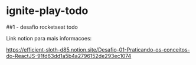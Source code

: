 # ignite-play-todo
##1 - desafio rocketseat todo

Link notion para mais informacoes:

https://efficient-sloth-d85.notion.site/Desafio-01-Praticando-os-conceitos-do-ReactJS-91fd63dd1a5b4a2796152de293ec1074

